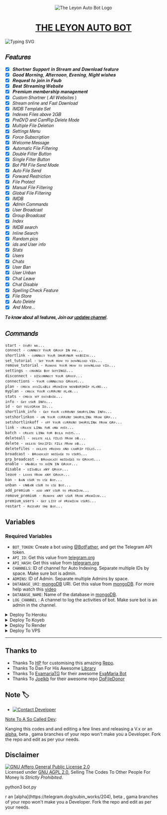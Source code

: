 <p align="center">
  <img src="https://telegra.ph/file/3101f70842c894b5c65ac.png" alt="The Leyon Auto Bot Logo">
</p>
<h1 align="center">
  <a href="https://telegram.me/LeyonAutoBot">THE LEYON AUTO BOT</a>
</h1>

![Typing SVG](https://readme-typing-svg.herokuapp.com/?lines=WELCOME+TO+THE-LEYON-AUTO-BOT;A+SIMPLE+AND+POWERFUL+BOT!;A+BOT+WITH+CUSTOM+URL+SHORTNER;AND+CUSTOM+TUTORIAL!;ALSO+HAVE+STREAM+ONLINE;AND+FAST+DOWNLOAD+FEATURE!;AND+MANY+MORE+FEATURES!)
</p>

## 𝐹𝑒𝑎𝑡𝑢𝑟𝑒𝑠

- [x] 𝑺𝒉𝒐𝒓𝒕𝒏𝒆𝒓 𝑺𝒖𝒑𝒑𝒐𝒓𝒕 𝒊𝒏 𝑺𝒕𝒓𝒆𝒂𝒎 𝒂𝒏𝒅 𝑫𝒐𝒘𝒏𝒍𝒐𝒂𝒅 𝒇𝒆𝒂𝒕𝒖𝒓𝒆
- [x] 𝑮𝒐𝒐𝒅 𝑴𝒐𝒓𝒏𝒊𝒏𝒈, 𝑨𝒇𝒕𝒆𝒓𝒏𝒐𝒐𝒏, 𝑬𝒗𝒆𝒏𝒊𝒏𝒈, 𝑵𝒊𝒈𝒉𝒕 𝒘𝒊𝒔𝒉𝒆𝒔 
- [x] 𝑹𝒆𝒒𝒖𝒆𝒔𝒕 𝒕𝒐 𝒋𝒐𝒊𝒏 𝒊𝒏 𝑭𝒔𝒖𝒃
- [x] 𝑩𝒆𝒔𝒕 𝑺𝒕𝒓𝒆𝒂𝒎𝒊𝒏𝒈 𝑾𝒆𝒃𝒔𝒊𝒕𝒆
- [x] 𝑷𝒓𝒆𝒎𝒊𝒖𝒎 𝒎𝒆𝒎𝒃𝒆𝒓𝒔𝒉𝒊𝒑 𝒎𝒂𝒏𝒂𝒈𝒆𝒎𝒆𝒏𝒕 
- [x] 𝐶𝑢𝑠𝑡𝑜𝑚 𝑆ℎ𝑜𝑟𝑡𝑛𝑒𝑟 ( 𝐴𝑙𝑙 𝑊𝑒𝑏𝑠𝑖𝑡𝑒𝑠 )
- [x] 𝑆𝑡𝑟𝑒𝑎𝑚 𝑜𝑛𝑙𝑖𝑛𝑒 𝑎𝑛𝑑 𝐹𝑎𝑠𝑡 𝐷𝑜𝑤𝑛𝑙𝑜𝑎𝑑
- [x] 𝐼𝑀𝐷𝐵 𝑇𝑒𝑚𝑝𝑙𝑎𝑡𝑒 𝑆𝑒𝑡
- [x] 𝐼𝑛𝑑𝑒𝑥𝑒𝑠 𝐹𝑖𝑙𝑒𝑠 𝑎𝑏𝑜𝑣𝑒 2𝐺𝐵
- [x] 𝑃𝑟𝑒𝐷𝑉𝐷 𝑎𝑛𝑑 𝐶𝑎𝑚𝑅𝑖𝑝 𝐷𝑒𝑙𝑒𝑡𝑒 𝑀𝑜𝑑𝑒
- [x] 𝑀𝑢𝑙𝑡𝑖𝑝𝑙𝑒 𝐹𝑖𝑙𝑒 𝐷𝑒𝑙𝑒𝑡𝑖𝑜𝑛
- [x] 𝑆𝑒𝑡𝑡𝑖𝑛𝑔𝑠 𝑀𝑒𝑛𝑢
- [x] 𝐹𝑜𝑟𝑐𝑒 𝑆𝑢𝑏𝑠𝑐𝑟𝑖𝑝𝑡𝑖𝑜𝑛
- [x] 𝑊𝑒𝑙𝑐𝑜𝑚𝑒 𝑀𝑒𝑠𝑠𝑎𝑔𝑒
- [x] 𝐴𝑢𝑡𝑜𝑚𝑎𝑡𝑖𝑐 𝐹𝑖𝑙𝑒 𝐹𝑖𝑙𝑡𝑒𝑟𝑖𝑛𝑔
- [x] 𝐷𝑜𝑢𝑏𝑙𝑒 𝐹𝑖𝑙𝑡𝑒𝑟 𝐵𝑢𝑡𝑡𝑜𝑛
- [x] 𝑆𝑖𝑛𝑔𝑙𝑒 𝐹𝑖𝑙𝑡𝑒𝑟 𝐵𝑢𝑡𝑡𝑜𝑛
- [x] 𝐵𝑜𝑡 𝑃𝑀 𝐹𝑖𝑙𝑒 𝑆𝑒𝑛𝑑 𝑀𝑜𝑑𝑒
- [x] 𝐴𝑢𝑡𝑜 𝐹𝑖𝑙𝑒 𝑆𝑒𝑛𝑑
- [x] 𝐹𝑜𝑟𝑤𝑎𝑟𝑑 𝑅𝑒𝑠𝑡𝑟𝑖𝑐𝑡𝑖𝑜𝑛
- [x] 𝐹𝑖𝑙𝑒 𝑃𝑟𝑜𝑡𝑒𝑐𝑡
- [x] 𝑀𝑎𝑛𝑢𝑎𝑙 𝐹𝑖𝑙𝑒 𝐹𝑖𝑙𝑡𝑒𝑟𝑖𝑛𝑔
- [x] 𝐺𝑙𝑜𝑏𝑎𝑙 𝐹𝑖𝑙𝑒 𝐹𝑖𝑙𝑡𝑒𝑟𝑖𝑛𝑔
- [x] 𝐼𝑀𝐷𝐵
- [x] 𝐴𝑑𝑚𝑖𝑛 𝐶𝑜𝑚𝑚𝑎𝑛𝑑𝑠
- [x] 𝑈𝑠𝑒𝑟 𝐵𝑟𝑜𝑎𝑑𝑐𝑎𝑠𝑡
- [x] 𝐺𝑟𝑜𝑢𝑝 𝐵𝑟𝑜𝑎𝑑𝑐𝑎𝑠𝑡
- [x] 𝐼𝑛𝑑𝑒𝑥
- [x] 𝐼𝑀𝐷𝐵 𝑠𝑒𝑎𝑟𝑐ℎ
- [x] 𝐼𝑛𝑙𝑖𝑛𝑒 𝑆𝑒𝑎𝑟𝑐ℎ
- [x] 𝑅𝑎𝑛𝑑𝑜𝑚 𝑝𝑖𝑐𝑠
- [x] 𝑖𝑑𝑠 𝑎𝑛𝑑 𝑈𝑠𝑒𝑟 𝑖𝑛𝑓𝑜 
- [x] 𝑆𝑡𝑎𝑡𝑠
- [x] 𝑈𝑠𝑒𝑟𝑠
- [x] 𝐶ℎ𝑎𝑡𝑠
- [x] 𝑈𝑠𝑒𝑟 𝐵𝑎𝑛
- [x] 𝑈𝑠𝑒𝑟 𝑈𝑛𝑏𝑎𝑛
- [x] 𝐶ℎ𝑎𝑡 𝐿𝑒𝑎𝑣𝑒
- [x] 𝐶ℎ𝑎𝑡 𝐷𝑖𝑠𝑎𝑏𝑙𝑒
- [x] 𝑆𝑝𝑒𝑙𝑙𝑖𝑛𝑔 𝐶ℎ𝑒𝑐𝑘 𝐹𝑒𝑎𝑡𝑢𝑟𝑒
- [x] 𝐹𝑖𝑙𝑒 𝑆𝑡𝑜𝑟𝑒
- [x] 𝐴𝑢𝑡𝑜 𝐷𝑒𝑙𝑒𝑡𝑒
- [x] 𝐴𝑛𝑑 𝑀𝑜𝑟𝑒...

<b>𝑇𝑜 𝑘𝑛𝑜𝑤 𝑎𝑏𝑜𝑢𝑡 𝑎𝑙𝑙 𝑓𝑒𝑎𝑡𝑢𝑟𝑒𝑠, 𝐽𝑜𝑖𝑛 𝑜𝑢𝑟 <a href='https://t.me/World4kMovie'>𝑢𝑝𝑑𝑎𝑡𝑒𝑠 𝑐ℎ𝑎𝑛𝑛𝑒𝑙</a>.</b>

## 𝐶𝑜𝑚𝑚𝑎𝑛𝑑𝑠
```
start - ꜱᴛᴀʀᴛ ᴍᴇ...
connect - ᴄᴏɴɴᴇᴄᴛ ʏᴏᴜʀ ɢʀᴏᴜᴘ ɪɴ ᴘᴍ...
shortlink - ᴄᴏɴɴᴇᴄᴛ ʏᴏᴜʀ ꜱʜᴏʀᴛɴᴇʀ ᴡᴇʙꜱɪᴛᴇ...
set_tutorial - ꜱᴇᴛ ʏᴏᴜʀ ʜᴏᴡ ᴛᴏ ᴅᴏᴡɴʟᴏᴀᴅ ᴠɪᴅ...
remove_tutorial - ʀᴇᴍᴏᴠᴇ ʏᴏᴜʀ ʜᴏᴡ ᴛᴏ ᴅᴏᴡɴʟᴏᴀᴅ ᴠɪᴅ...
settings - ᴄʜᴀɴɢᴇ ʙᴏᴛ ꜱᴇᴛᴛɪɴɢꜱ...
disconnect - ᴅɪꜱᴄᴏɴɴᴇᴄᴛ ʏᴏᴜʀ ɢʀᴏᴜᴘ...
connections - ʏᴏᴜʀ ᴄᴏɴɴᴇᴄᴛᴇᴅ ɢʀᴏᴜᴘꜱ...
plan - ᴄʜᴇᴄᴋ ᴀᴠᴀɪʟᴀʙʟᴇ ᴘʀᴇᴍɪᴜᴍ ᴍᴇᴍʙᴇʀꜱʜɪᴘ ᴘʟᴀɴꜱ...
myplan - ᴄʜᴇᴄᴋ ʏᴏᴜʀ ᴄᴜʀʀᴜɴᴛ ᴘʟᴀɴ...
stats - ᴄʜᴇᴄᴋ ᴍʏ ᴅᴀᴛᴀʙᴀꜱᴇ...
info - ɢᴇᴛ ᴜꜱᴇʀ ɪɴꜰᴏ...
id - ɢᴇᴛ ᴛᴇʟᴇɢʀᴀᴍ ɪᴅ...
shortlink_info - ɢᴇᴛ ʏᴏᴜʀ ᴄᴜʀʀᴇɴᴛ ꜱʜᴏʀᴛʟɪɴᴋ ɪɴꜰᴏ...
setshorlinkon - ᴏɴ ʏᴏᴜʀ ᴄᴜʀʀᴇɴᴛ ꜱʜᴏʀᴛʟɪɴᴋ ꜰʀᴏᴍ ɢʀᴘ...
setshortlinkoff - ᴏꜰꜰ ʏᴏᴜʀ ᴄᴜʀʀᴇɴᴛ ꜱʜᴏʀᴛʟɪɴᴋ ꜰʀᴏᴍ ɢʀᴘ...
link - ᴄʀᴇᴀᴛᴇ ʟɪɴᴋ ꜰᴏʀ ᴏɴᴇ ᴘᴏꜱᴛ...
batch - ᴄʀᴇᴀᴛᴇ ʟɪɴᴋ ꜰᴏʀ ʙᴜʟᴋ ᴘᴏꜱᴛꜱ...
deleteall - ᴅᴇʟᴇᴛᴇ ᴀʟʟ ꜰɪʟᴇꜱ ꜰʀᴏᴍ ᴅʙ...
delete - ᴅᴇʟᴇᴛᴇ ꜱᴘᴇᴄɪꜰɪᴄ ꜰɪʟᴇ ꜰʀᴏᴍ ᴅʙ...
deletefiles - ᴅᴇʟᴇᴛᴇ ᴘʀᴇᴅᴠᴅ ᴀɴᴅ ᴄᴀᴍʀɪᴘ ꜰɪʟᴇꜱ...
broadcast - ʙʀᴏᴀᴅᴄᴀꜱᴛ ᴍᴇꜱꜱᴀɢᴇ ᴛᴏ ᴜꜱᴇʀꜱ...
grp_broadcast - ʙʀᴏᴀᴅᴄᴀꜱᴛ ᴍᴇꜱꜱᴀɢᴇꜱ ᴛᴏ ɢʀᴏᴜᴘꜱ...
enable - ᴇɴᴀʙʟᴇ ᴛᴏ ᴊᴏɪɴ ɪɴ ɢʀᴏᴜᴘ...
disable - ᴅɪꜱᴀʙʟᴇ ᴀɴʏ ɢʀᴏᴜᴘ...
leave - ʟᴇᴀᴠᴇ ꜰʀᴏᴍ ᴀɴʏ ɢʀᴏᴜᴘ...
ban - ʙᴀɴ ᴜꜱᴇʀ ᴛᴏ ᴜꜱᴇ ʙᴏᴛ...
unban - ᴜɴʙᴀɴ ᴜꜱᴇʀ ᴛᴏ ᴜꜱᴇ ʙᴏᴛ...
add_premium - ᴀᴅᴅ ᴀɴʏ ᴜꜱᴇʀ ᴛᴏ ᴘʀᴇᴍɪᴜᴍ...
remove_premium - ʀᴇᴍᴏᴠᴇ ᴀɴʏ ᴜꜱᴇʀ ꜰʀᴏᴍ ᴘʀᴇᴍɪᴜᴍ...
premium_users - ɢᴇᴛ ʟɪꜱᴛ ᴏꜰ ᴘʀᴇᴍɪᴜᴍ ᴜꜱᴇʀꜱ...
restart - ʀᴇꜱᴛᴀʀᴛ ᴛʜᴇ ʙᴏᴛ...
```

## Variables

### Required Variables
* `BOT_TOKEN`: Create a bot using [@BotFather](https://telegram.dog/BotFather), and get the Telegram API token.
* `API_ID`: Get this value from [telegram.org](https://my.telegram.org/apps)
* `API_HASH`: Get this value from [telegram.org](https://my.telegram.org/apps)
* `CHANNELS`: ID of channel for Auto Indexing. Separate multiple IDs by space. Make sure bot is admin.
* `ADMINS`: ID of Admin. Separate multiple Admins by space.
* `DATABASE_URI`: [mongoDB](https://www.mongodb.com) URI. Get this value from [mongoDB](https://www.mongodb.com). For more help watch this [video](https://youtu.be/1G1XwEOnxxo)
* `DATABASE_NAME`: Name of the database in [mongoDB](https://www.mongodb.com).
* `LOG_CHANNEL` : A channel to log the activities of bot. Make sure bot is an admin in the channel.

<details><summary>Deploy To Heroku</summary>
<p>
<br>
<a href="https://heroku.com/deploy?template=https://github.com/Leyon077/LeyonAutoBot">
  <img src="https://www.herokucdn.com/deploy/button.svg" alt="Deploy To Heroku">
</a>
</p>
</details>

<details><summary>Deploy To Koyeb</summary>
<br>
<b>The fastest way to deploy the application is to click the Deploy to Koyeb button below.</b>
<br>
<br>

[![Deploy to Koyeb](https://www.koyeb.com/static/images/deploy/button.svg)](https://app.koyeb.com/deploy?type=git&repository=github.com/Leyon077/LeyonAutoBot&branch=main&name=LeyonAutoBot )
</details>

<details><summary>Deploy To Render</summary>
<br>
<b>
Use these commands:
<br>
<br>
• Build Command: <code>pip3 install -U -r requirements.txt</code>
<br>
<br>
• Start Command: <code>python3 bot.py</code>
<br>
<br>
Go to https://uptimerobot.com/ and add a monitor to keep your bot alive.
<br>
<br>
Use these settings when adding a monitor:</b>
<br>
<br>
<img src="https://telegra.ph/file/a79a156e44f43c9833b50.jpg" alt="render template">
<br>
<br>
<b>Click on the below button to deploy directly to render ↓</b>
<br>
<br>
<a href="https://render.com/deploy?repo=https://github.com/Leyon077/LeyonAutoBot/tree/main">
<img src="https://render.com/images/deploy-to-render-button.svg" alt="Deploy to Render">
</a>
</details>

<details><summary>Deploy To VPS</summary>
<p>
<pre>
git clone https://github.com/HarshalPurohitEdits/TheMovieProviderBot
# Install Packages
pip3 install -U -r requirements.txt
Edit info.py with variables as given below then run bot
python3 bot.py
</pre>
</p>
</details>

<hr>


## Thanks to 
 - Thanks To [HP](https://t.me/DeltedFromEarth) for customising this amazing [Repo](https://github.com/HarshalPurohitEdits/TheMovieProviderBot).
 - Thanks To Dan For His Awesome [Library](https://github.com/pyrogram/pyrogram)
 - Thanks To [EvamariaTG](https://raw.githubusercontent.com/EvamariaTG) for their awesome [EvaMaria Bot](https://raw.githubusercontent.com/EvamariaTG/EvaMaria)
 - Thanks To [Joelkb](https://github.com/Joelkb) for their awesome repo [DqFileDonor](https://github.com/Joelkb/DQ-the-file-donor)

## Note 🏷️
 
* [![Contact Developer](https://img.shields.io/static/v1?label=Contact+Developer&message=On+Telegram&color=critical)](https://telegram.me/DeletedFromEarth)

[Note To A So Called Dev](https://telegram.dog/subin_works/203): 

Kanging this codes and and editing a few lines and releasing a V.x  or an [alpha](https://telegram.dog/subin_works/204), beta , gama branches of your repo won't make you a Developer.
Fork the repo and edit as per your needs.

## Disclaimer
[![GNU Affero General Public License 2.0](https://www.gnu.org/graphics/agplv3-155x51.png)](https://www.gnu.org/licenses/agpl-3.0.en.html#header)    
Licensed under [GNU AGPL 2.0.](https://github.com/EvamariaTG/evamaria/blob/master/LICENSE)
Selling The Codes To Other People For Money Is *Strictly Prohibited*.


python3 bot.py
</pre>
</p>
</details>
r an [alpha](https://telegram.dog/subin_works/204), beta , gama branches of your repo won't make you a Developer.
Fork the repo and edit as per your needs.
